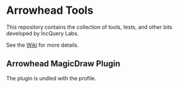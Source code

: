 # Arrowhead Tools

This repository contains the collection of tools, tests, and other bits developed by IncQuery Labs.

See the [Wiki](https://github.com/IncQueryLabs/arrowhead-tools/wiki/) for more details.

## Arrowhead MagicDraw Plugin

The plugin is undled with the profile.


